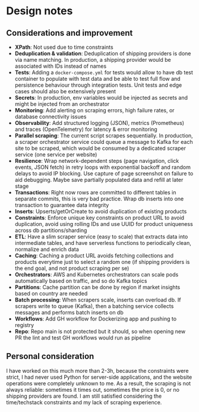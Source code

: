 # Design notes

## Considerations and improvement
- **XPath**: Not used due to time constraints
- **Deduplication & validation**: Deduplication of shipping providers is done via name matching. In production, a shipping provider would be associated with IDs instead of names
- **Tests**: Adding a `docker-compose.yml` for tests would allow to have db test container to populate with test data and be able to test full flow and persistence behaviour through integration tests. Unit tests and edge cases should also be extensively present
- **Secrets**: In production, env variables would be injected as secrets and might be injected from an orchestrator
- **Monitoring**: Add alerting on scraping errors, high failure rates, or database connectivity issues
- **Observability**: Add structured logging (JSON), metrics (Prometheus) and traces (OpenTelemetry) for latency & error monitoring
- **Parallel scraping**: The current script scrapes sequentially. In production, a scraper orchestrator service could queue a message to Kafka for each site to be scraped, which would be consumed by a dedicated scraper service (one service per website)
- **Resilience**: Wrap network-dependent steps (page navigation, click events, JSON fetch) in retry loops with exponential backoff and random delays to avoid IP blocking. Use capture of page screenshot on failure to aid debugging. Maybe save partially populated data and refill at later stage
- **Transactions**: Right now rows are committed to different tables in separate commits, this is very bad practice. Wrap db inserts into one transaction to guarantee data integrity
- **Inserts**: Upserts/getOrCreate to avoid duplication of existing products
- **Constraints**: Enforce unique key constraints on product URL to avoid duplication, avoid using rolling IDs and use UUID for product uniqueness across db partitions/sharding
- **ETL**: Have a slim scraper service (easy to scale) that extracts data into intermediate tables, and have serverless functions to periodically clean, normalize and enrich data
- **Caching**: Caching a product URL avoids fetching collections and products everytime just to select a random one (if shipping providers is the end goal, and not product scraping per se)
- **Orchestrators**: AWS and Kubernetes orchestrators can scale pods automatically based on traffic, and so do Kafka topics
- **Partitions**: Cache partition can be done by region if market insights based on country are needed
- **Batch processing**: When scrapers scale, inserts can overload db. If scrapers write to queue (Kafka), then a batching service collects messages and performs batch inserts on db
- **Workflows**: Add GH workflow for Dockerizing app and pushing to registry
- **Repo**: Repo main is not protected but it should, so when opening new PR the lint and test GH workflows would run as pipeline

## Personal consideration
I have worked on this much more than 2-3h, because the constraints were strict, 
I had never used Python for server-side applications, and the website operations were completely 
unknown to me. 
As a result, the scraping is not always reliable: sometimes it times out, sometimes the price is 0,
or no shipping providers are found.
I am still satisfied considering the time/techstack constraints and my lack of scraping experience.
